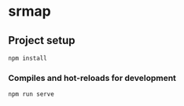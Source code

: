 # srmap

## Project setup
```
npm install
```

### Compiles and hot-reloads for development
```
npm run serve
```
